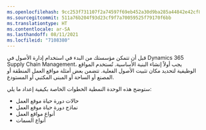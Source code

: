```yaml
---
ms.openlocfilehash: 9cc253f731107f2a74597f69eb452a30d9ba285a44842e42cf88266bffcf3ac7
ms.sourcegitcommit: 511a76b204f93d23cf9f7a70059525f79170f6bb
ms.translationtype: HT
ms.contentlocale: ar-SA
ms.lasthandoff: 08/11/2021
ms.locfileid: "7108380"
---
```

قبل أن تتمكن مؤسستك من البدء في استخدام إدارة الأصول في Dynamics 365 Supply Chain Management، يجب أولاً إنشاء البنية الأساسية. تُستخدم المواقع الوظيفية لتحديد مكان تثبيت الأصول الفعلية. تتضمن بعض أمثلة مواقع العمل المنطقة أو المصنع أو الساحة أو المبنى المكتبي أو المستودع.

ستوضح هذه الوحدة النمطية الخطوات الخاصة بكيفية إعداد ما يلي:

- حالات دورة حياة موقع العمل
- نماذج دورة حياة موقع العمل
- أنواع مواقع العمل
- أنواع السمات

